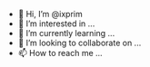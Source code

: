- 👋 Hi, I’m @ixprim
- 👀 I’m interested in ...
- 🌱 I’m currently learning ...
- 💞️ I’m looking to collaborate on ...
- 📫 How to reach me ...

<!---
ixprim/ixprim is a ✨ special ✨ repository because its `README.md` (this file) appears on your GitHub profile.
You can click the Preview link to take a look at your changes.
--->
